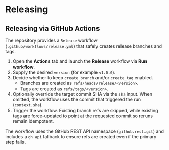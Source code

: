 # Releasing

## Releasing via GitHub Actions

The repository provides a `Release` workflow (`.github/workflows/release.yml`) that safely creates release branches and tags.

1. Open the **Actions** tab and launch the **Release** workflow via **Run workflow**.
2. Supply the desired `version` (for example `v1.0.0`).
3. Decide whether to keep `create_branch` and/or `create_tag` enabled.
   - Branches are created as `refs/heads/release/<version>`.
   - Tags are created as `refs/tags/<version>`.
4. Optionally override the target commit SHA via the `sha` input. When omitted, the workflow uses the commit that triggered the run (`context.sha`).
5. Trigger the workflow. Existing branch refs are skipped, while existing tags are force-updated to point at the requested commit so reruns remain idempotent.

The workflow uses the GitHub REST API namespace (`github.rest.git`) and includes a `gh api` fallback to ensure refs are created even if the primary step fails.
